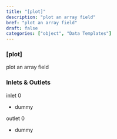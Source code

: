 ```yaml
---
title: "[plot]"
description: "plot an array field"
bref: "plot an array field"
draft: false
categories: ["object", "Data Templates"]
---
```


### [plot]

plot an array field

### Inlets & Outlets

inlet 0

 - dummy

outlet 0

 - dummy
 
